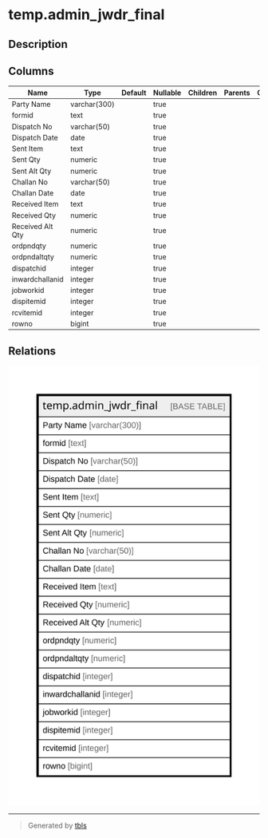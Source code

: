 # temp.admin_jwdr_final

## Description

## Columns

| Name | Type | Default | Nullable | Children | Parents | Comment |
| ---- | ---- | ------- | -------- | -------- | ------- | ------- |
| Party Name | varchar(300) |  | true |  |  |  |
| formid | text |  | true |  |  |  |
| Dispatch No | varchar(50) |  | true |  |  |  |
| Dispatch Date | date |  | true |  |  |  |
| Sent Item | text |  | true |  |  |  |
| Sent Qty | numeric |  | true |  |  |  |
| Sent Alt Qty | numeric |  | true |  |  |  |
| Challan No | varchar(50) |  | true |  |  |  |
| Challan Date | date |  | true |  |  |  |
| Received Item | text |  | true |  |  |  |
| Received Qty | numeric |  | true |  |  |  |
| Received Alt Qty | numeric |  | true |  |  |  |
| ordpndqty | numeric |  | true |  |  |  |
| ordpndaltqty | numeric |  | true |  |  |  |
| dispatchid | integer |  | true |  |  |  |
| inwardchallanid | integer |  | true |  |  |  |
| jobworkid | integer |  | true |  |  |  |
| dispitemid | integer |  | true |  |  |  |
| rcvitemid | integer |  | true |  |  |  |
| rowno | bigint |  | true |  |  |  |

## Relations

![er](temp.admin_jwdr_final.svg)

---

> Generated by [tbls](https://github.com/k1LoW/tbls)
